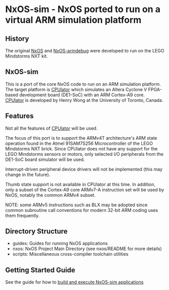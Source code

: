# NxOS-sim - NxOS ported to run on a virtual ARM simulation platform

## History

The original [NxOS](https://github.com/danderson/nxos) and [NxOS-armdebug](https://github.com/tcwan/nxos-armdebug) were developed to run on the LEGO Mindstorms NXT kit. 

## NxOS-sim

This is a port of the core NxOS code to run on an ARM simulation platform. The target platform is [CPUlator](https://cpulator.01xz.net/?sys=arm-de1soc) which simulates an Altera Cyclone V FPGA-based development board (DE1-SoC) with an ARM Cortex-A9 core.
[CPUlator](https://cpulator.01xz.net) is developed by Henry Wong at the University of Toronto, Canada.

## Features

Not all the features of [CPUlator](https://cpulator.01xz.net/doc/#sim_processors) will be used. 

The focus of this port is to support the ARMv4T architecture's ARM state operation found in the Atmel 91SAM7S256 Microcontroller of the LEGO Mindstorms NXT brick.
Since CPUlator does not have any support for the LEGO Mindstorms sensors or motors, only selected I/O peripherals from the DE1-SoC board simulator will be used.

Interrupt-driven peripheral device drivers will not be implemented (this may change in the future). 

Thumb state support is not available in CPUlator at this time. In addition, only a subset of the Cortex-A9 core ARMv7-A instruction set will be used by NxOS, notably the common ARMv4 subset. 

NOTE: some ARMv5 instructions such as BLX may be adopted since common subroutine call conventions for modern 32-bit ARM coding uses them frequently.

## Directory Structure
- guides: Guides for running NxOS applications
- nxos: NxOS Project Main Directory (see nxos/README for more details)
- scripts: Miscellaneous cross-compiler toolchain utilities

## Getting Started Guide

See the guide for how to [build and execute NxOS-sim applications](guides/CPUlator-setup.md)
